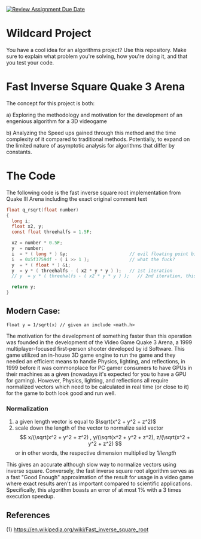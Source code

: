[![Review Assignment Due Date](https://classroom.github.com/assets/deadline-readme-button-24ddc0f5d75046c5622901739e7c5dd533143b0c8e959d652212380cedb1ea36.svg)](https://classroom.github.com/a/tTztJ7yI)
# Wildcard Project

You have a cool idea for an algorithms project? Use this repository. Make sure
to explain what problem you're solving, how you're doing it, and that you test
your code.

# Fast Inverse Square Quake 3 Arena
The concept for this project is both:

a) Exploring the methodology and motivation for the development of an engenious algorithm for a 3D videogame

b) Analyzing the Speed ups gained through this method and the time complexity of it compared to traditional methods. Potentially, to expand on the limited nature of asymptotic analysis for algorithms that differ by constants.


# The Code

The following code is the fast inverse square root implementation from Quake III Arena including the exact original comment text

```C
float q_rsqrt(float number)
{
  long i;
  float x2, y;
  const float threehalfs = 1.5F;

  x2 = number * 0.5F;
  y  = number;
  i  = * ( long * ) &y;                       // evil floating point bit level hacking
  i  = 0x5f3759df - ( i >> 1 );               // what the fuck?
  y  = * ( float * ) &i;
  y  = y * ( threehalfs - ( x2 * y * y ) );   // 1st iteration
  // y  = y * ( threehalfs - ( x2 * y * y ) );   // 2nd iteration, this can be removed

  return y;
}

```
## Modern Case:
```
float y = 1/sqrt(x) // given an include <math.h>
```
The motivation for the development of something faster than this operation was founded in the development of the Video Game Quake 3 Arena, a 1999 multiplayer-focused first-person shooter developed by id Software.
This game utilized an in-house 3D game engine to run the game and they needed an efficient means to handle Physics, lighting, and reflections, in 1999 before it was commonplace for PC gamer consumers to have GPUs in their machines as a given (nowadays it's expected for you to have a GPU for gaming). However, Physics, lighting, and reflections all require normalized vectors which need to be calculated in real time (or close to it) for the game to both look good and run well.

### Normalization
1) a given length vector is equal to $\sqrt(x^2 + y^2 + z^2)$
2) scale down the length of the vector to normalize said vector
  $$
  x/(\sqrt(x^2 + y^2 + z^2) , y/(\sqrt(x^2 + y^2 + z^2), z/(\sqrt(x^2 + y^2 + z^2)
  $$
  or in other words, the respective dimension multiplied by $1/length$

This gives an accurate although slow way to normalize vectors using inverse square. Conversely, the fast inverse square root algorithm serves as a fast "Good Enough" approximation of the result for usage in a video game where exact results aren't as important compared to scientific applications. Specifically, this algorithm boasts an error of at most 1% with a 3 times execution speedup.


## References
(1) https://en.wikipedia.org/wiki/Fast_inverse_square_root
